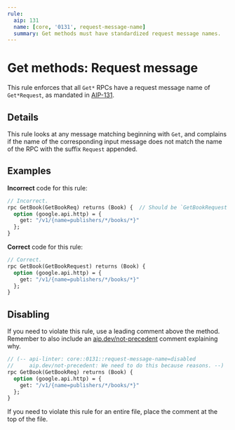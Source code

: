 ```yaml
---
rule:
  aip: 131
  name: [core, '0131', request-message-name]
  summary: Get methods must have standardized request message names.
---
```


# Get methods: Request message

This rule enforces that all `Get*` RPCs have a request message name of
`Get*Request`, as mandated in [AIP-131][].

## Details

This rule looks at any message matching beginning with `Get`, and complains if
the name of the corresponding input message does not match the name of the RPC
with the suffix `Request` appended.

## Examples

**Incorrect** code for this rule:

```proto
// Incorrect.
rpc GetBook(GetBookReq) returns (Book) {  // Should be `GetBookRequest`.
  option (google.api.http) = {
    get: "/v1/{name=publishers/*/books/*}"
  };
}
```

**Correct** code for this rule:

```proto
// Correct.
rpc GetBook(GetBookRequest) returns (Book) {
  option (google.api.http) = {
    get: "/v1/{name=publishers/*/books/*}"
  };
}
```

## Disabling

If you need to violate this rule, use a leading comment above the method.
Remember to also include an [aip.dev/not-precedent][] comment explaining why.

```proto
// (-- api-linter: core::0131::request-message-name=disabled
//     aip.dev/not-precedent: We need to do this because reasons. --)
rpc GetBook(GetBookReq) returns (Book) {
  option (google.api.http) = {
    get: "/v1/{name=publishers/*/books/*}"
  };
}
```

If you need to violate this rule for an entire file, place the comment at the
top of the file.

[aip-131]: https://aip.dev/131
[aip.dev/not-precedent]: https://aip.dev/not-precedent
